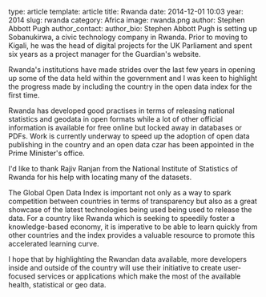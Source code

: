 type: article
template: article
title: Rwanda
date: 2014-12-01 10:03
year: 2014
slug: rwanda
category: Africa
image: rwanda.png
author: Stephen Abbott Pugh
author_contact:
author_bio: Stephen Abbott Pugh is setting up Sobanukirwa, a civic technology company in Rwanda. Prior to moving to Kigali, he was the head of digital projects for the UK Parliament and spent six years as a project manager for the Guardian's website.

Rwanda's institutions have made strides over the last few years in opening up some of the data held within the government and I was keen to highlight the progress made by including the country in the open data index for the first time.

Rwanda has developed good practises in terms of releasing national statistics and geodata in open formats while a lot of other official information is available for free online but locked away in databases or PDFs. Work is currently underway to speed up the adoption of open data publishing in the country and an open data czar has been appointed in the Prime Minister's office.

I'd like to thank Rajiv Ranjan from the National Institute of Statistics of Rwanda for his help with locating many of the datasets.

The Global Open Data Index is important not only as a way to spark competition between countries in terms of transparency but also as a great showcase of the latest technologies being used being used to release the data. For a country like Rwanda which is seeking to speedily foster a knowledge-based economy, it is imperative to be able to learn quickly from other countries and the index provides a valuable resource to promote this accelerated learning curve.

I hope that by highlighting the Rwandan data available, more developers inside and outside of the country will use their initiative to create user-focused services or applications which make the most of the available health, statistical or geo data.
